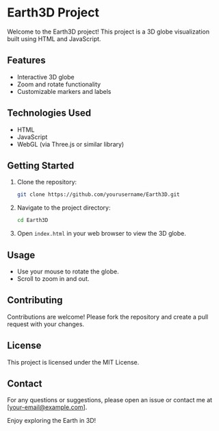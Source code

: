 # Earth3D Project

Welcome to the Earth3D project! This project is a 3D globe visualization built using HTML and JavaScript.

## Features

- Interactive 3D globe
- Zoom and rotate functionality
- Customizable markers and labels

## Technologies Used

- HTML
- JavaScript
- WebGL (via Three.js or similar library)

## Getting Started

1. Clone the repository:
    ```sh
    git clone https://github.com/yourusername/Earth3D.git
    ```
2. Navigate to the project directory:
    ```sh
    cd Earth3D
    ```
3. Open `index.html` in your web browser to view the 3D globe.

## Usage

- Use your mouse to rotate the globe.
- Scroll to zoom in and out.

## Contributing

Contributions are welcome! Please fork the repository and create a pull request with your changes.

## License

This project is licensed under the MIT License.

## Contact

For any questions or suggestions, please open an issue or contact me at [your-email@example.com].

Enjoy exploring the Earth in 3D!